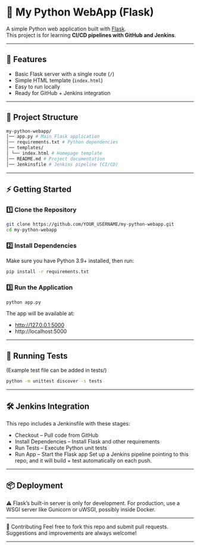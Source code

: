 # 🐍 My Python WebApp (Flask)

A simple Python web application built with [Flask](https://flask.palletsprojects.com/).  
This project is for learning **CI/CD pipelines with GitHub and Jenkins**.

---

## 🚀 Features
- Basic Flask server with a single route (`/`)
- Simple HTML template (`index.html`)
- Easy to run locally
- Ready for GitHub + Jenkins integration

---

## 📂 Project Structure
```bash
my-python-webapp/
│── app.py # Main Flask application
│── requirements.txt # Python dependencies
│── templates/
│ └── index.html # Homepage template
│── README.md # Project documentation
│── Jenkinsfile # Jenkins pipeline (CI/CD)
```

---

## ⚡ Getting Started

### 1️⃣ Clone the Repository
```bash
git clone https://github.com/YOUR_USERNAME/my-python-webapp.git
cd my-python-webapp
```

### 2️⃣ Install Dependencies
Make sure you have Python 3.9+ installed, then run:
```bash
pip install -r requirements.txt
```
### 3️⃣ Run the Application
```bash
python app.py
```

The app will be available at:
  - http://127.0.0.1:5000
  - http://localhost:5000

---

## 🧪 Running Tests
(Example test file can be added in tests/)
```bash
python -m unittest discover -s tests
```

---

## 🛠️ Jenkins Integration
This repo includes a Jenkinsfile with these stages:
  - Checkout – Pull code from GitHub
  - Install Dependencies – Install Flask and other requirements
  - Run Tests – Execute Python unit tests
  - Run App – Start the Flask app
Set up a Jenkins pipeline pointing to this repo, and it will build + test automatically on each push.

---

## 📦 Deployment
⚠️ Flask’s built-in server is only for development.
For production, use a WSGI server like Gunicorn or uWSGI, possibly inside Docker.

---

🤝 Contributing
Feel free to fork this repo and submit pull requests.
Suggestions and improvements are always welcome!

---


